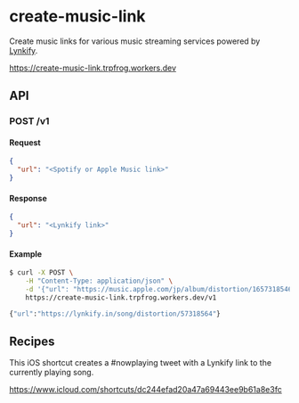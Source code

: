 # create-music-link

Create music links for various music streaming services powered by [Lynkify](https://lynkify.in/).

https://create-music-link.trpfrog.workers.dev

## API

### POST /v1

#### Request

```json
{
  "url": "<Spotify or Apple Music link>"
}
```

#### Response

```json
{
  "url": "<Lynkify link>"
}
```

#### Example

```bash
$ curl -X POST \
    -H "Content-Type: application/json" \
    -d '{"url": "https://music.apple.com/jp/album/distortion/1657318546?i=1657318564"}' \
    https://create-music-link.trpfrog.workers.dev/v1

{"url":"https://lynkify.in/song/distortion/57318564"}
```

## Recipes

This iOS shortcut creates a #nowplaying tweet with a Lynkify link to the currently playing song.

https://www.icloud.com/shortcuts/dc244efad20a47a69443ee9b61a8e3fc
